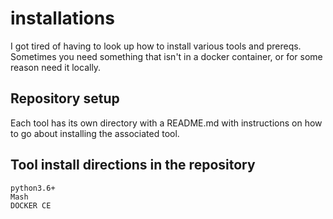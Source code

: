 # installations
I got tired of having to look up how to install various tools and prereqs. Sometimes you need something that isn't in a docker container, or for some reason need it locally.

## Repository setup
Each tool has its own directory with a README.md with instructions on how to go about installing the associated tool. 

## Tool install directions in the repository


```
python3.6+
Mash
DOCKER CE
```
